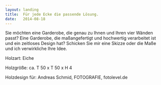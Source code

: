 ```yaml
---
layout: landing
title:  Für jede Ecke die passende Lösung.
date:   2014-08-18
---
```


Sie möchten eine Garderobe, die genau zu Ihnen und Ihren vier Wänden passt? Eine Garderobe, die maßangefertigt und hochwertig verarbeitet ist und ein zeitloses Design hat? Schicken Sie mir eine Skizze oder die Maße und ich verwirkliche Ihre Idee. 

Holzart: Eiche

Holzgröße: ca. T 50 x T 50 x H 4

Holzdesign für: Andreas Schmid, FOTOGRAFIE, fotolevel.de